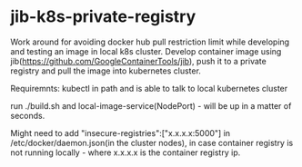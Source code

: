 # jib-k8s-private-registry
Work around for avoiding docker hub pull restriction limit while developing and testing an image in local k8s cluster. Develop container image using jib(https://github.com/GoogleContainerTools/jib), push it to a private registry and pull the image into kubernetes cluster.

Requiremnts: kubectl in path and is able to talk to local kubernetes cluster

run ./build.sh and local-image-service(NodePort) - will be up in a matter of seconds.

Might need to add "insecure-registries":["x.x.x.x:5000"] in /etc/docker/daemon.json(in the cluster nodes), in case container registry is not running locally - where x.x.x.x is the container registry ip. 
